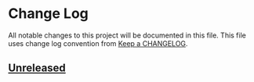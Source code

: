 # Change Log
All notable changes to this project will be documented in this file.
This file uses change log convention from [Keep a CHANGELOG](http://keepachangelog.com).

## [Unreleased][unreleased]


[Unreleased]: https://github.com/{{cookiecutter.github_user}}/{{cookiecutter.repo_name}}/compare/0.0.1...HEAD
[0.0.1]: https://github.com/{{cookiecutter.github_user}}/{{cookiecutter.repo_name}}/compare/0.0.0...0.0.1

[CHANGELOG.md]: CHANGELOG.md
[CONTRIBUTING.md]: CONTRIBUTING.md
[LICENCE]: LICENCE
[README.md]: README.md
